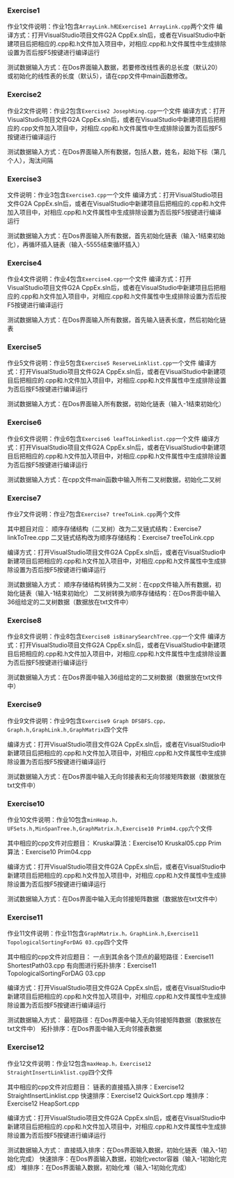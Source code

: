 ### Exercise1

作业1文件说明：作业1包含`ArrayLink.h和Exercise1 ArrayLink.cpp`两个文件
编译方式：打开VisualStudio项目文件G2A CppEx.sln后，或者在VisualStudio中新建项目后把相应的.cpp和.h文件加入项目中，对相应.cpp和.h文件属性中生成排除设置为否后按F5按键进行编译运行

测试数据输入方式：在Dos界面输入数据，若要修改线性表的总长度（默认20）或初始化的线性表的长度（默认5），请在cpp文件中main函数修改。

### Exercise2

作业2文件说明：作业2包含`Exercise2 JosephRing.cpp`一个文件
编译方式：打开VisualStudio项目文件G2A CppEx.sln后，或者在VisualStudio中新建项目后把相应的.cpp文件加入项目中，对相应.cpp和.h文件属性中生成排除设置为否后按F5按键进行编译运行

测试数据输入方式：在Dos界面输入所有数据，包括人数，姓名，起始下标（第几个人），淘汰间隔

### Exercise3

文件说明：作业3包含`Exercise3.cpp`一个文件
编译方式：打开VisualStudio项目文件G2A CppEx.sln后，或者在VisualStudio中新建项目后把相应的.cpp和.h文件加入项目中，对相应.cpp和.h文件属性中生成排除设置为否后按F5按键进行编译运行

测试数据输入方式：在Dos界面输入所有数据，首先初始化链表（输入-1结束初始化），再循环插入链表（输入-5555结束循环插入）

### Exercise4

作业4文件说明：作业4包含`Exercise4.cpp`一个文件
编译方式：打开VisualStudio项目文件G2A CppEx.sln后，或者在VisualStudio中新建项目后把相应的.cpp和.h文件加入项目中，对相应.cpp和.h文件属性中生成排除设置为否后按F5按键进行编译运行


测试数据输入方式：在Dos界面输入所有数据，首先输入链表长度，然后初始化链表

### Exercise5

作业5文件说明：作业5包含`Exercise5 ReserveLinklist.cpp`一个文件
编译方式：打开VisualStudio项目文件G2A CppEx.sln后，或者在VisualStudio中新建项目后把相应的.cpp和.h文件加入项目中，对相应.cpp和.h文件属性中生成排除设置为否后按F5按键进行编译运行

测试数据输入方式：在Dos界面输入所有数据，初始化链表（输入-1结束初始化）

### Exercise6

作业6文件说明：作业6包含`Exercise6 leafToLinkedlist.cpp`一个文件
编译方式：打开VisualStudio项目文件G2A CppEx.sln后，或者在VisualStudio中新建项目后把相应的.cpp和.h文件加入项目中，对相应.cpp和.h文件属性中生成排除设置为否后按F5按键进行编译运行

测试数据输入方式：在cpp文件main函数中输入所有二叉树数据，初始化二叉树

### Exercise7

作业7文件说明：作业7包含`Exercise7 treeToLink.cpp`两个文件

其中题目对应：
顺序存储结构（二叉树）改为二叉链式结构：Exercise7 linkToTree.cpp
二叉链式结构改为顺序存储结构：Exercise7 treeToLink.cpp

编译方式：打开VisualStudio项目文件G2A CppEx.sln后，或者在VisualStudio中新建项目后把相应的.cpp和.h文件加入项目中，对相应.cpp和.h文件属性中生成排除设置为否后按F5按键进行编译运行

测试数据输入方式：
顺序存储结构转换为二叉树：在cpp文件输入所有数据，初始化链表（输入-1结束初始化）
二叉树转换为顺序存储结构：在Dos界面中输入36组给定的二叉树数据（数据放在txt文件中）

### Exercise8

作业8文件说明：作业8包含`Exercise8 isBinarySearchTree.cpp`一个文件
编译方式：打开VisualStudio项目文件G2A CppEx.sln后，或者在VisualStudio中新建项目后把相应的.cpp和.h文件加入项目中，对相应.cpp和.h文件属性中生成排除设置为否后按F5按键进行编译运行

测试数据输入方式：在Dos界面中输入36组给定的二叉树数据（数据放在txt文件中）

### Exercise9

作业9文件说明：作业9包含`Exercise9 Graph DFSBFS.cpp，Graph.h,GraphLink.h,GraphMatrix`四个文件

编译方式：打开VisualStudio项目文件G2A CppEx.sln后，或者在VisualStudio中新建项目后把相应的.cpp和.h文件加入项目中，对相应.cpp和.h文件属性中生成排除设置为否后按F5按键进行编译运行

测试数据输入方式：在Dos界面中输入无向邻接表和无向邻接矩阵数据（数据放在txt文件中）

### Exercise10

作业10文件说明：作业10包含`minHeap.h，UFSets.h,MinSpanTree.h,GraphMatrix.h,Exercise10 Prim04.cpp`六个文件

其中相应的cpp文件对应题目：
Kruskal算法：Exercise10 Kruskal05.cpp
Prim算法：Exercise10 Prim04.cpp

编译方式：打开VisualStudio项目文件G2A CppEx.sln后，或者在VisualStudio中新建项目后把相应的.cpp和.h文件加入项目中，对相应.cpp和.h文件属性中生成排除设置为否后按F5按键进行编译运行

测试数据输入方式：在Dos界面中输入无向邻接矩阵数据（数据放在txt文件中）

### Exercise11

作业11文件说明：作业11包含`GraphMatrix.h，GraphLink.h,Exercise11 TopologicalSortingForDAG 03.cpp`四个文件

其中相应的cpp文件对应题目：
一点到其余各个顶点的最短路径：Exercise11 ShortestPath03.cpp
有向图进行拓扑排序：Exercise11 TopologicalSortingForDAG 03.cpp

编译方式：打开VisualStudio项目文件G2A CppEx.sln后，或者在VisualStudio中新建项目后把相应的.cpp和.h文件加入项目中，对相应.cpp和.h文件属性中生成排除设置为否后按F5按键进行编译运行

测试数据输入方式：
最短路径：在Dos界面中输入无向邻接矩阵数据（数据放在txt文件中）
拓扑排序：在Dos界面中输入无向邻接表数据

### Exercise12

作业12文件说明：作业12包含`maxHeap.h，Exercise12 StraightInsertLinklist.cpp`四个文件

其中相应的cpp文件对应题目：
链表的直接插入排序：Exercise12 StraightInsertLinklist.cpp
快速排序：Exercise12 QuickSort.cpp
堆排序：Exercise12 HeapSort.cpp

编译方式：打开VisualStudio项目文件G2A CppEx.sln后，或者在VisualStudio中新建项目后把相应的.cpp和.h文件加入项目中，对相应.cpp和.h文件属性中生成排除设置为否后按F5按键进行编译运行

测试数据输入方式：
直接插入排序：在Dos界面输入数据，初始化链表（输入-1初始化完成）
快速排序：在Dos界面输入数据，初始化vector容器（输入-1初始化完成）
堆排序：在Dos界面输入数据，初始化堆（输入-1初始化完成）